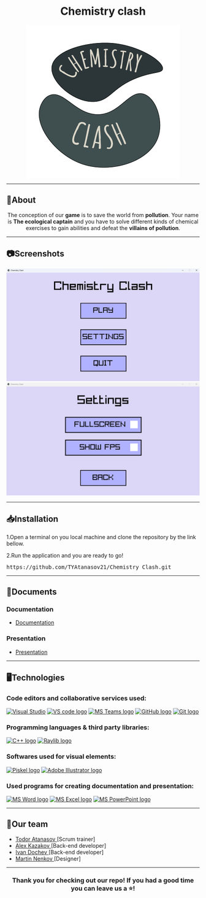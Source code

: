 <h1 align="center">Chemistry clash</h1>
<p align = "center">
<img src = "Chemistry_Clash/assets/Logo.png" alt = "logo" align = "center">
</p>
<hr>
<h2>📰About</h2>
<p align = "center">The conception of our <b>game</b> is to save the world from <b>pollution</b>. Your name is <b>The ecological captain</b> and you have to solve different kinds of chemical exercises to gain abilities and defeat the <b>villains of pollution</b>.
</p>
<hr>
<h2>📷Screenshots</h2>
<p align = "center"><img src = "Chemistry_Clash/assets/Screenshots/mainMenu.png" alt = "main menu screenshot" width = 600px>
<img src = "Chemistry_Clash/assets/Screenshots/Settings.png" alt = "Settings screenshot" width = 600px></p>
<hr>
<h2>📥Installation</h2>
<p>1.Open a terminal on you local machine and clone the repository by the link bellow.</p>
<p>2.Run the application and you are ready to go!</p>
<pre>https://github.com/TYAtanasov21/Chemistry_Clash.git</pre>
<hr>
<h2>📃Documents</h2>
<h3>Documentation</h3>
<ul>
<li><a href="documents/Documentation - Chemistry clash.docx" download>Documentation</a></li>
</ul>
<h3>Presentation</h3>
<ul>
<li><a href="documents/Presentation - Chemistry clash.pptx" download>Presentation</a></li>
</ul>
<hr>
<h2>🖥️Technologies</h2>
<h3> Code editors and collaborative services used:</h3>
<p align = "left">
    <a href="https://visualstudio.microsoft.com/vs/"><img src="https://visualstudio.microsoft.com/wp-content/uploads/2021/10/Product-Icon.svg" alt="Visual Studio" width = "50"/></a>
    <a href="https://code.visualstudio.com/"><img src="https://upload.wikimedia.org/wikipedia/commons/thumb/9/9a/Visual_Studio_Code_1.35_icon.svg/2048px-Visual_Studio_Code_1.35_icon.svg.png" alt="VS code logo" width=48px /></a>
    <a href="https://www.microsoft.com/en/microsoft-teams/group-chat-software"><img src="https://img.icons8.com/color/344/microsoft-teams.png" alt = "MS Teams logo" width="50px" /></a>
    <a href="https://github.com/"><img src="https://joshuapenalba.files.wordpress.com/2014/12/github-icon.png" alt="GitHub logo" width = "55"/></a>
    <a href = "https://git-scm.com/"><img src = "https://git-scm.com/images/logos/downloads/Git-Icon-1788C.png" alt = "Git logo" width = 48px></a>
    </p>
<h3>Programming languages & third party libraries:</h3>
<p align = "left">
    <a href="https://www.cplusplus.com/"><img src="https://brandslogos.com/wp-content/uploads/thumbs/c-logo-vector.svg" alt="C++ logo" width="50px"/></a>
    <a href="https://www.raylib.com/"><img src = "https://upload.wikimedia.org/wikipedia/commons/f/f4/Raylib_logo.png" alt = "Raylib logo" width = 48px /></a>

</p>
<h3>Softwares used for visual elements:</h3>
    <a href = "https://www.piskelapp.com/"><img src = "https://avatars.githubusercontent.com/u/28667131?s=280&v=4" alt = "Piskel logo" width = 50px /></a>
    <a href = "https://www.adobe.com/products/illustrator.html"><img src = "https://upload.wikimedia.org/wikipedia/commons/thumb/f/fb/Adobe_Illustrator_CC_icon.svg/1200px-Adobe_Illustrator_CC_icon.svg.png" alt = "Adobe Illustrator logo" width = 50px /></a>
<h3>Used programs for creating documentation and presentation:</h3>
<p align="left">
  <a href="https://www.microsoft.com/en-ww/microsoft-365/word"><img src="https://img.icons8.com/color/344/ms-word.png" alt="MS Word logo" width=48px /></a>
  <a href="https://www.microsoft.com/bg-bg/microsoft-365/excel"><img src = "https://upload.wikimedia.org/wikipedia/commons/thumb/3/34/Microsoft_Office_Excel_%282019%E2%80%93present%29.svg/826px-Microsoft_Office_Excel_%282019%E2%80%93present%29.svg.png" alt = "MS Excel logo" width = 48px /></a>
   <a href="https://www.microsoft.com/en-ww/microsoft-365/powerpoint"><img src="https://img.icons8.com/color/344/ms-powerpoint.png" alt="MS PowerPoint logo" width=48px /></a>
</p>
<hr>
<h2 align = "left">🧒Our team</h2>
<ul>
<li><a href = "https://github.com/TYAtanasov21"> Todor Atanasov </a>[Scrum trainer] <br></li>
<li><a href = "https://github.com/AZKazakov21"> Alex Kazakov </a> [Back-end developer]<br></li>
<li><a href = "https://github.com/IDDochev21"> Ivan Dochev </a> [Back-end developer] <br></li>
<li><a href = "https://github.com/MTNenkov21"> Martin Nenkov </a>[Designer] <br></li>
</ul>
<hr>
<h3 align = "center">Thank you for checking out our repo! If you had a good time you can leave us a ⭐!</h3>
